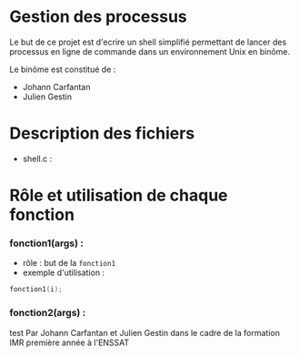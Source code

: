 # Gestion des processus
Le but de ce projet est d'ecrire un shell simplifié permettant de lancer des processus en ligne de commande dans un environnement Unix en binôme.

Le binôme est constitué de :
- Johann Carfantan
- Julien Gestin

# Description des fichiers

- shell.c : 

# Rôle et utilisation de chaque fonction
### fonction1(args) :
- rôle : but de la `fonction1`
- exemple d'utilisation : 
```c
fonction1(i);
```

### fonction2(args) :

test
Par Johann Carfantan et Julien Gestin 
dans le cadre de la formation IMR première année à l'ENSSAT